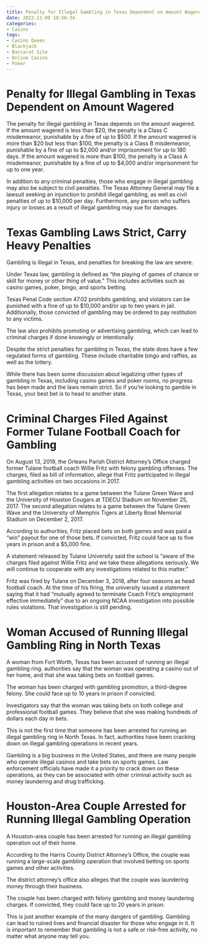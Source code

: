 ```yaml
---
title: Penalty for Illegal Gambling in Texas Dependent on Amount Wagered
date: 2022-11-09 18:56:34
categories:
- Casino
tags:
- Casino Queen
- Blackjack
- Baccarat Site
- Online Casino
- Poker
---
```



#  Penalty for Illegal Gambling in Texas Dependent on Amount Wagered

The penalty for illegal gambling in Texas depends on the amount wagered. If the amount wagered is less than $20, the penalty is a Class C misdemeanor, punishable by a fine of up to $500. If the amount wagered is more than $20 but less than $100, the penalty is a Class B misdemeanor, punishable by a fine of up to $2,000 and/or imprisonment for up to 180 days. If the amount wagered is more than $100, the penalty is a Class A misdemeanor, punishable by a fine of up to $4,000 and/or imprisonment for up to one year.

In addition to any criminal penalties, those who engage in illegal gambling may also be subject to civil penalties. The Texas Attorney General may file a lawsuit seeking an injunction to prohibit illegal gambling, as well as civil penalties of up to $10,000 per day. Furthermore, any person who suffers injury or losses as a result of illegal gambling may sue for damages.

#  Texas Gambling Laws Strict, Carry Heavy Penalties

Gambling is illegal in Texas, and penalties for breaking the law are severe.

Under Texas law, gambling is defined as “the playing of games of chance or skill for money or other thing of value.” This includes activities such as casino games, poker, bingo, and sports betting.

Texas Penal Code section 47.02 prohibits gambling, and violators can be punished with a fine of up to $10,000 and/or up to two years in jail. Additionally, those convicted of gambling may be ordered to pay restitution to any victims.

The law also prohibits promoting or advertising gambling, which can lead to criminal charges if done knowingly or intentionally.

Despite the strict penalties for gambling in Texas, the state does have a few regulated forms of gambling. These include charitable bingo and raffles, as well as the lottery.

While there has been some discussion about legalizing other types of gambling in Texas, including casino games and poker rooms, no progress has been made and the laws remain strict. So if you’re looking to gamble in Texas, your best bet is to head to another state.

#  Criminal Charges Filed Against Former Tulane Football Coach for Gambling

On August 13, 2019, the Orleans Parish District Attorney’s Office charged former Tulane football coach Willie Fritz with felony gambling offenses. The charges, filed as bill of information, allege that Fritz participated in illegal gambling activities on two occasions in 2017.

The first allegation relates to a game between the Tulane Green Wave and the University of Houston Cougars at TDECU Stadium on November 25, 2017. The second allegation relates to a game between the Tulane Green Wave and the University of Memphis Tigers at Liberty Bowl Memorial Stadium on December 2, 2017.

According to authorities, Fritz placed bets on both games and was paid a “win” payout for one of those bets. If convicted, Fritz could face up to five years in prison and a $5,000 fine.

A statement released by Tulane University said the school is “aware of the charges filed against Willie Fritz and we take these allegations seriously. We will continue to cooperate with any investigations related to this matter.”

Fritz was fired by Tulane on December 3, 2018, after four seasons as head football coach. At the time of his firing, the university issued a statement saying that it had “mutually agreed to terminate Coach Fritz’s employment effective immediately” due to an ongoing NCAA investigation into possible rules violations. That investigation is still pending.

#  Woman Accused of Running Illegal Gambling Ring in North Texas

A woman from Fort Worth, Texas has been accused of running an illegal gambling ring. authorities say that the woman was operating a casino out of her home, and that she was taking bets on football games.

The woman has been charged with gambling promotion, a third-degree felony. She could face up to 10 years in prison if convicted.

Investigators say that the woman was taking bets on both college and professional football games. They believe that she was making hundreds of dollars each day in bets.

This is not the first time that someone has been arrested for running an illegal gambling ring in North Texas. In fact, authorities have been cracking down on illegal gambling operations in recent years.

Gambling is a big business in the United States, and there are many people who operate illegal casinos and take bets on sports games. Law enforcement officials have made it a priority to crack down on these operations, as they can be associated with other criminal activity such as money laundering and drug trafficking.

#  Houston-Area Couple Arrested for Running Illegal Gambling Operation

A Houston-area couple has been arrested for running an illegal gambling operation out of their home.

According to the Harris County District Attorney’s Office, the couple was running a large-scale gambling operation that involved betting on sports games and other activities.

The district attorney’s office also alleges that the couple was laundering money through their business.

The couple has been charged with felony gambling and money laundering charges. If convicted, they could face up to 20 years in prison.

This is just another example of the many dangers of gambling. Gambling can lead to ruined lives and financial disaster for those who engage in it. It is important to remember that gambling is not a safe or risk-free activity, no matter what anyone may tell you.